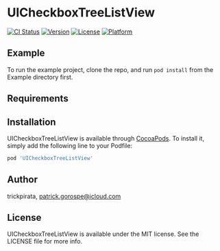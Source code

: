 # UICheckboxTreeListView

[![CI Status](https://img.shields.io/travis/trickpirata/UICheckboxTreeListView.svg?style=flat)](https://travis-ci.org/trickpirata/UICheckboxTreeListView)
[![Version](https://img.shields.io/cocoapods/v/UICheckboxTreeListView.svg?style=flat)](https://cocoapods.org/pods/UICheckboxTreeListView)
[![License](https://img.shields.io/cocoapods/l/UICheckboxTreeListView.svg?style=flat)](https://cocoapods.org/pods/UICheckboxTreeListView)
[![Platform](https://img.shields.io/cocoapods/p/UICheckboxTreeListView.svg?style=flat)](https://cocoapods.org/pods/UICheckboxTreeListView)

## Example

To run the example project, clone the repo, and run `pod install` from the Example directory first.

## Requirements

## Installation

UICheckboxTreeListView is available through [CocoaPods](https://cocoapods.org). To install
it, simply add the following line to your Podfile:

```ruby
pod 'UICheckboxTreeListView'
```

## Author

trickpirata, patrick.gorospe@icloud.com

## License

UICheckboxTreeListView is available under the MIT license. See the LICENSE file for more info.
